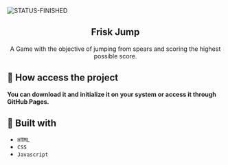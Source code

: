 ![STATUS-FINISHED](https://github.com/cauemondek/movie-website/assets/121320616/26322afa-075d-41b7-b9f1-fec1a11a3e0c)

<h2 align="center">Frisk Jump</h2>
<p align="center">A Game with the objective of jumping from spears and scoring the highest possible score.</p>

## 📁 How access the project

**You can download it and initialize it on your system or access it through GitHub Pages.**

## 🔨 Built with
- ``HTML``
- ``CSS``
- ``Javascript``
